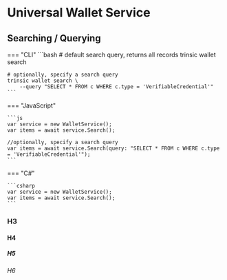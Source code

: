# Universal Wallet Service

## Searching / Querying

=== "CLI"
    ```bash
    # default search query, returns all records
    trinsic wallet search

    # optionally, specify a search query
    trinsic wallet search \
        --query "SELECT * FROM c WHERE c.type = 'VerifiableCredential'"
    ```
=== "JavaScript"

    ```js
    var service = new WalletService();
    var items = await service.Search();

    //optionally, specify a search query
    var items = await service.Search(query: "SELECT * FROM c WHERE c.type = 'VerifiableCredential'");
    ```

=== "C#"

    ```csharp
    var service = new WalletService();
    var items = await service.Search();
    ```

### H3

#### H4

##### H5

###### H6
